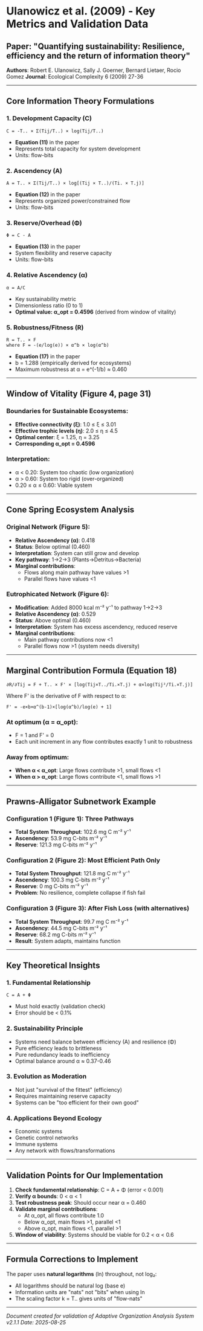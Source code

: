 # Ulanowicz et al. (2009) - Key Metrics and Validation Data

## Paper: "Quantifying sustainability: Resilience, efficiency and the return of information theory"
**Authors**: Robert E. Ulanowicz, Sally J. Goerner, Bernard Lietaer, Rocio Gomez
**Journal**: Ecological Complexity 6 (2009) 27-36

---

## Core Information Theory Formulations

### 1. Development Capacity (C)
```
C = -T.. × Σ(Tij/T..) × log(Tij/T..)
```
- **Equation (11)** in the paper
- Represents total capacity for system development
- Units: flow-bits

### 2. Ascendency (A)
```
A = T.. × Σ(Tij/T..) × log[(Tij × T..)/(Ti. × T.j)]
```
- **Equation (12)** in the paper  
- Represents organized power/constrained flow
- Units: flow-bits

### 3. Reserve/Overhead (Φ)
```
Φ = C - A
```
- **Equation (13)** in the paper
- System flexibility and reserve capacity
- Units: flow-bits

### 4. Relative Ascendency (α)
```
α = A/C
```
- Key sustainability metric
- Dimensionless ratio (0 to 1)
- **Optimal value: α_opt = 0.4596** (derived from window of vitality)

### 5. Robustness/Fitness (R)
```
R = T.. × F
where F = -(e/log(e)) × α^b × log(α^b)
```
- **Equation (17)** in the paper
- b = 1.288 (empirically derived for ecosystems)
- Maximum robustness at α = e^(-1/b) ≈ 0.460

---

## Window of Vitality (Figure 4, page 31)

### Boundaries for Sustainable Ecosystems:
- **Effective connectivity (ξ)**: 1.0 ≤ ξ ≤ 3.01
- **Effective trophic levels (η)**: 2.0 ≤ η ≤ 4.5
- **Optimal center**: ξ = 1.25, η = 3.25
- **Corresponding α_opt = 0.4596**

### Interpretation:
- α < 0.20: System too chaotic (low organization)
- α > 0.60: System too rigid (over-organized)
- 0.20 ≤ α ≤ 0.60: Viable system

---

## Cone Spring Ecosystem Analysis

### Original Network (Figure 5):
- **Relative Ascendency (α)**: 0.418
- **Status**: Below optimal (0.460)
- **Interpretation**: System can still grow and develop
- **Key pathway**: 1→2→3 (Plants→Detritus→Bacteria)
- **Marginal contributions**: 
  - Flows along main pathway have values >1
  - Parallel flows have values <1

### Eutrophicated Network (Figure 6):
- **Modification**: Added 8000 kcal m⁻² y⁻¹ to pathway 1→2→3
- **Relative Ascendency (α)**: 0.529
- **Status**: Above optimal (0.460)
- **Interpretation**: System has excess ascendency, reduced reserve
- **Marginal contributions**: 
  - Main pathway contributions now <1
  - Parallel flows now >1 (system needs diversity)

---

## Marginal Contribution Formula (Equation 18)

```
∂R/∂Tij = F + T.. × F' × [log(Tij×T../Ti.×T.j) + α×log(Tij²/Ti.×T.j)]
```

Where F' is the derivative of F with respect to α:
```
F' = -e×b×α^(b-1)×[log(α^b)/log(e) + 1]
```

### At optimum (α = α_opt):
- F = 1 and F' = 0
- Each unit increment in any flow contributes exactly 1 unit to robustness

### Away from optimum:
- **When α < α_opt**: Large flows contribute >1, small flows <1
- **When α > α_opt**: Large flows contribute <1, small flows >1

---

## Prawns-Alligator Subnetwork Example

### Configuration 1 (Figure 1): Three Pathways
- **Total System Throughput**: 102.6 mg C m⁻² y⁻¹
- **Ascendency**: 53.9 mg C-bits m⁻² y⁻¹
- **Reserve**: 121.3 mg C-bits m⁻² y⁻¹

### Configuration 2 (Figure 2): Most Efficient Path Only
- **Total System Throughput**: 121.8 mg C m⁻² y⁻¹
- **Ascendency**: 100.3 mg C-bits m⁻² y⁻¹
- **Reserve**: 0 mg C-bits m⁻² y⁻¹
- **Problem**: No resilience, complete collapse if fish fail

### Configuration 3 (Figure 3): After Fish Loss (with alternatives)
- **Total System Throughput**: 99.7 mg C m⁻² y⁻¹
- **Ascendency**: 44.5 mg C-bits m⁻² y⁻¹
- **Reserve**: 68.2 mg C-bits m⁻² y⁻¹
- **Result**: System adapts, maintains function

---

## Key Theoretical Insights

### 1. Fundamental Relationship
```
C = A + Φ
```
- Must hold exactly (validation check)
- Error should be < 0.1%

### 2. Sustainability Principle
- Systems need balance between efficiency (A) and resilience (Φ)
- Pure efficiency leads to brittleness
- Pure redundancy leads to inefficiency
- Optimal balance around α ≈ 0.37-0.46

### 3. Evolution as Moderation
- Not just "survival of the fittest" (efficiency)
- Requires maintaining reserve capacity
- Systems can be "too efficient for their own good"

### 4. Applications Beyond Ecology
- Economic systems
- Genetic control networks  
- Immune systems
- Any network with flows/transformations

---

## Validation Points for Our Implementation

1. **Check fundamental relationship**: C = A + Φ (error < 0.001)
2. **Verify α bounds**: 0 < α < 1
3. **Test robustness peak**: Should occur near α = 0.460
4. **Validate marginal contributions**: 
   - At α_opt, all flows contribute 1.0
   - Below α_opt, main flows >1, parallel <1
   - Above α_opt, main flows <1, parallel >1
5. **Window of viability**: Systems should be viable for 0.2 < α < 0.6

---

## Formula Corrections to Implement

The paper uses **natural logarithms** (ln) throughout, not log₂:
- All logarithms should be natural log (base e)
- Information units are "nats" not "bits" when using ln
- The scaling factor k = T.. gives units of "flow-nats"

---

*Document created for validation of Adaptive Organization Analysis System v2.1.1*
*Date: 2025-08-25*